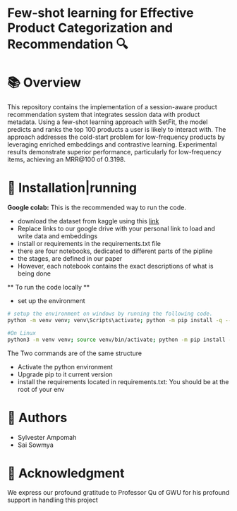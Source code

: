 # Few-shot learning for Effective Product Categorization and Recommendation 🔍

📚 **Overview**
=========================
  
This repository contains the implementation of a session-aware product recommendation system that integrates session data with product metadata. Using a few-shot learning approach with SetFit, the model predicts and ranks the top 100 products a user is likely to interact with. The approach addresses the cold-start problem for low-frequency products by leveraging enriched embeddings and contrastive learning. Experimental results demonstrate superior performance, particularly for low-frequency items, achieving an MRR@100 of 0.3198.

🔧 **Installation|running**
===========================
**Google colab:** This is the recommended way to run the code. 
- download the dataset from kaggle using this  [link](https://www.kaggle.com/datasets/marquis03/amazon-m2)
- Replace links to our google drive with your personal link to load and write data and embeddings
- install or requirements in the requirements.txt file
- there are four notebooks, dedicated to different parts of the pipline
- the stages, are defined in our paper
- However, each notebook contains the exact descriptions of what is being done


** To run the code locally **
- set up the environment 
```bash
# setup the environment on windows by running the following code.
python -m venv venv; venv\Scripts\activate; python -m pip install -q --upgrade pip; python -m pip install -r requirements.txt  

#On Linux
python3 -m venv venv; source venv/bin/activate; python -m pip install -q --upgrade pip; python -m pip install -r requirements.txt 

```
The Two commands are of the same structure
- Activate the python environment
- Upgrade pip to it current version
-  install the requirements located in requirements.txt: You should be at the root of your env

👥 **Authors**
===
- Sylvester Ampomah
- Sai Sowmya 

🌟 **Acknowledgment**
===
We express our profound gratitude to Professor Qu of GWU for his profound support in handling this project

